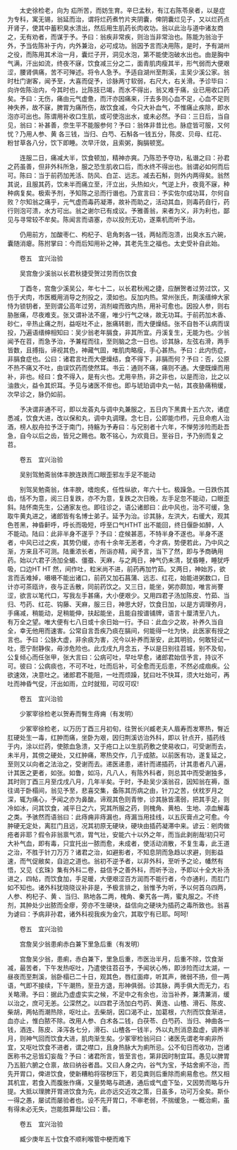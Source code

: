 <!-- { "loadSidebar": true } -->
　　太史徐检老，向为 疝所苦，而妨生育。辛巳孟秋，有江右陈苓泉者，以是症为专科，寓无锡，翁延而治，谓将烂药煮竹片夹阴囊，俾阴囊烂见子，又以烂药点开肾子，使其中蓄积臭水溃出，然后用生肌药长肉收功。翁以此治与道中诸友商之，无有劝者，而谋于予。予曰：翁疾非常疾，则治当非常治也。陈能为翁治于外，予当佐陈补于内，内外兼治，必可成功。翁因予言而决用陈，是时，予有湖州之役，而陈用其术治一月，囊烂子开，洞见水泡，第不能使泡破水出也。由是胸中气满，汗出如流，终夜不寐，饮食减三分之二，面青肌肉瘦其半，形气弱而大便艰涩，腰肾俱痛，苦不可殚述。将令人急予。予适自湖州至荆溪，主吴少溪公家。翁时杜门谢客，闻予至，大喜而促予，诊脉两寸软弱，右尺大，右关滑。予诊毕曰：向许佐陈治内，今其时也，比陈技已竭，而水不得出，翁又难于痛，业已用收口药矣。予曰：无伤，痛由元气虚惫，而汗亦因痛来，汗去多则心血不足，心血不足则神失养，故不寐，脾胃为痛所伤，故饮食减，今只大补血气，不惟痛止疾除，即水泡亦可出也。陈谓用补收口生肌，或可使泡出水，或未必然。予曰：三日后，当自见，翁曰：补甚善，奈生平不能服参何？予曰：翁体非昔比也。脉症皆可服，又何忧？乃用人参、黄 各三钱，当归、白芍、石斛各一钱五分，陈皮、贝母、红花、粉甘草各八分，饮下即睡。次早汗敛，且索粥，胸膈顿宽。

　　连服二日，痛减大半，饮食顿加，精神亦爽。乃陈恐予夺功，私谮之曰：孙君之药虽善，但非外科所急，服之恐生肌收口后，而水终不得出也。翁谓必如何而后可。陈曰：当于前药加羌活、防风、白芷、远志。减去石斛，则外内两得矣。翁然其说，且服其药，饮未半而痛立至，汗立出，头热如火，气逆上升，夜竟不寐，种种病复矣。极索予剂，予知陈之忌而行谮也。乃宣言曰：予实佐尔成功耳，尔何自败？尔知翁之痛乎，元气虚而毒药凝滞，故补而助之，活动其血，则毒药自行，药行则泡可溃，水方可出。翁之谢尔已有成议。予雅善翁，来者为义，非为利也，鄙见与寻常较不牟矣。陈闻言而语塞，亦以投剂无功，遂乘机而听予治。

　　仍用前方，加酸枣仁、枸杞子、皂角刺各一钱，两帖而泡溃，出臭水五六碗，囊随消瘪。陈拊掌曰：今而后知用补之神，其老先生之福也。太史受补自此始。

　　卷五　宜兴治验

　　吴宫詹少溪翁以长君秋捷受贺过劳而伤饮食

　　丁酉冬，宫詹少溪吴公，年七十二，以长君秋闱之捷，应酬贺者过劳过饮，又伤于犬肉，市医概用消导之剂投之，漠如也。反加内热。常州张氏，荆溪缙绅大家恃为锁钥者，至则谓公高年过劳，消剂峻而致内热，用补可愈也。因投人参，则右胁胀痛，尽夜难支。张又谓补法不瘥，唯少行气之味，故无功耳。于前药加木香、砂仁，辛热止痛之剂，益呕吐不止，胀痛转剧，而大便燥结。张不自咎不认病而误投，乃遍语缙绅相知曰：吴少翁老年膈食，非其所宜。丹溪复生，无能为也。少翁闻予在苕，而急予治，予兼程而往，至则脑之念一日也。诊其脉，左弦右滑，两手皆数，且搏指，谛视其色，神藏气固，唯肌肉略瘦，手心甚热。予曰：此内伤症，非膈食症也。公曰：诸君言吐而大便燥结，食不得下，非膈而何？予曰：否，公原不热不痛又不吐，由误饮药而使然耳。书云：通则不痛，痛则不通。大便既燥而用补，非也。经曰：食不得入，是有火也。尤用辛热，非之非也，以是而治，比之以油救火，益令其炽耳。予见与诸医不侔也。即与琥珀调中丸一帖，其夜胁痛稍缓，次早诊之，脉仍如前。

　　予决谓非通不可，即以龙荟丸与调中丸兼服之，五日内下黑粪十五六次，诸症悉减，饮食大进，改以保和丸，调中丸调理。念七日，公即能巾栉，元旦命庖人治酒，榜人舣舟拉予泛于南门，持觞为予寿曰：与兄别者十六年，不惮劳涉险而赴吾急，自今以后之齿，皆兄之赐也。敢不铭心，为欢竟日。至谷日，予乃别而复之苕。

　　卷五　宜兴治验

　　吴别驾勉斋翁体丰腴连跌而口眼歪邪左手足不能动

　　别驾吴勉斋翁，体丰腴，嗜炮炙，任性纵欲，年六十七。极躁急。一日跌伤其齿，恬不为意，阅三日复跌，亦不为意，复跌之次日晚，左手足忽不能动，口眼歪斜。陆怀南先生，公通家友也。即往诊之，语公诸郎曰：此中风也，治不可缓，急取牛黄丸进之，诸郎皆有名博士弟子。延予为治。诊其脉，左洪大，右缓大，观其色苍黑，神昏鼾呼，呼长而吸短，呼至口气HTHT 出不能回，终日偃卧如醉，人不能动。陆曰：此非半身不遂乎？予曰：症候甚恶，不特半身不遂也。半身不遂者，中风已过之疾，其势仍缓，亦有十余年无恙者，今才病，势便若此，乃中风之渐，方来且不可测。陆重浓长者，所诣亦精，闻予言，当下了然，即与予商确用药。始以六君子汤加全蝎、僵蚕、天麻，与之两日，神气仍未清，犹昏睡，睡犹呼吸，口边HT HT 然，间作吐，粒米尚不进，前药再加竹茹。又两日，神始苏，欲言而舌难掉，嗫嗫不能出诸口，前药又加石菖蒲、远志、红花，始能进粥数口，日计亦可茶瓯许，夜与正舌散，同前药饮之。又三日，能坐，粥亦颇加，唯言尚謇涩，欲言以笔代口，写我左手甚痛，大小便艰少。又用四君子汤加陈皮、竹茹、当归、芍药、红花、钩藤、天麻，服三日，神思大好，饮食日加，以是方调理弥月，手痛减，稍能动，足稍能伸，扶起能坐，且能自按谱铺牌，语言十厘清至八九， 有万全之望。唯大便有七八日或十余日始一行。予曰：此血少之故，补养久当自全，幸无他用而速害。公常自言吾疾乃痰在膈间，何能得一吐为快，此医家有授之言也。予曰：公脉大虚，非余痰为害，况今以补养而渐安，此其明验，何敢轻试一吐，愿宁耐静俟，毋涉危险也。此戊戌九月念五，予以是日别往苕城，别不及旬，公复倾心而任张甲，张大言曰：公病可吐，早吐早愈，诸郎君始信予言，持议不可。彼曰：公病痰也，不可不吐，吐而后补，可全愈而无后患，不然必成痼疾。公欲速效，决意吐之。诸郎君不能阻，一吐而烦躁，犹曰吐不快耳，须大吐始可，再吐而神昏气促，汗出如雨，立时就殂，可叹可叹!

　　卷五　宜兴治验

　　少冢宰徐检老以贺寿而臀生痔痈（有发明）

　　少冢宰徐检老，以万历丁酉三月初旬，往贺长兴臧老夫人眉寿而发寒热，臀近肛硬处生一毒，红肿而痛，坐卧为艰，因归荆溪访治外科，即以 针点开，插药线于内，涂以烂药，使脓血急溃，又于疮口上以生肌药敷之使易收口，可受谢而去，未半月，其傍之硬处，又红肿痛，寒热交作，几于成脓。以前医有功，遂复延之，至则又以向者之法治之，受谢而去。递医递患，递针而递插药，计其患者凡八遍，计其医之更者，如张。如鲁，如冯，凡八人，有陈外科者，则总其中而受谢独多，其时则丁酉三月至戊戌八月，几年半矣。于时，予赴吴少溪翁召，因知翁在褥，亟往谒于卧榻间，翁见予至，悲喜交集，备陈其历病之由，针刀之苦，伏枕岁月之深，辄为痛心，予闻之亦为鼻酸。谛观其色则青惨，诊其脉皆濡弱，把其手足，则冷如冰，问其饮食，减平日之六，究其所服之药，则槐角、黄柏、生地、凉血解毒之类。予骇然而语翁曰：此痔痈非痔漏也，痔漏当用挂线，以五灰膏点之可愈。今肿硬无定处，离肛门且远，况其初原无硬块，硬块由插药凝滞中来。谚云：剜肉做疮者非耶？假令非翁禀气浓，胃气壮，安能六十以外之年，而当此剥削哉!初只可大补气血，即有毒，只宜托出一脓而愈，未成者，使活动消散，不复生毒，此王道之治，不胜于针刀万万？诸君之治，如避影者，不知息阴而急趋以求避，则影益速，而气促敝矣，自迨之道也。翁初不逆予者，以非外科，至听予之论，幡然有悟，又见《玄珠》集有外科二卷，益信予之善外科，而听予治，予即以十全大补汤进之，四帖，而饮食加，手足暖，大便艰涩百方润而不能行者，今亦通利，而肛门如不知也。诸外科犹晓晓议补非是，予极言排之，翁惟予为听，予以何首乌四两，人参、枸杞子、黄 、当归、熟地各二两，槐角、秦艽各一两，蜜丸服之。不终剂，其肿处少出脓而全瘳，旁亦不生硬块，益信向之硬块为插药之毒所致也。翁喜为谑曰：予病非孙君，诸外科视我疾为金穴，其取宁有已耶。呵呵!

　　卷五　宜兴治验

　　宫詹吴少翁患痢赤白兼下里急后重（有发明）

　　宫詹吴少翁，患痢，赤白兼下，里急后重，市医治半月，后重不除，饮食渐减，最苦者，下午发热呕吐，乃遣使往苕召予，予闻状心怖，即涉险而过太湖，一昼夜而至荆溪，翁卧榻已二十日，观其色，唇红面瘁，听其声，微弱不扬，但一两语，气即不接续，下午潮热，至丑方退，形神俱弱。诊其脉，两手俱大而无力，右关略滑。予曰：据此乃虚虚实实之候，不足中之有余也，治当补养，兼清兼消，缓以治之，庶可无恙。公深然之。以四君子汤加白芍药、黄连、山楂、滑石、陈皮、柴胡，两帖而潮热除，呕吐止。去柴胡，因口渴不止，加葛根，六剂而饮食渐进，血亦止，惟白脓不除。改用人参、白术各二钱，白茯苓、白芍药、当归、神曲各一钱，酒连、陈皮、泽泻各七分，滑石、山楂各一钱半，外以丸剂消息盈虚，调养半月，则神气回而饮食大进，肌肉渐生矣。少冢宰检翁问曰：诸医先谓老年痢非所宜，又呕吐饮食不进者，谓之噤口，且身热脉大为痢所忌。公不旬日而收功，岂诸医称书之忌皆幻妄哉？予曰：诸君所言，皆至言也，第非因时制宜耳。愚见以脾胃乃五脏六腑之仓禀，故曰纳谷者昌。又曰人身之内，谷气为宝，予姑舍痢不治，而先开胃口，俾进饮食，使新糟粕将宿秽压下，若见粪则后重除而痢易愈也。然又相其机宜，若食入而腹胀作痛，又量势略与疏通，通后或气虚下坠，又因势而略与升提。大抵以理脾开胃进饮食为先，此亦远交近攻之策，日虽多，功可万全矣。斯仆一得之愚，屡试而屡验者也。设不先开胃口，不审老弱，不揣缓急，一概治痢，虽有得未必无失，岂能胜算哉!公曰：善。

　　卷五　宜兴治验

　　臧少庚年五十饮食不顺利喉管中梗而难下

